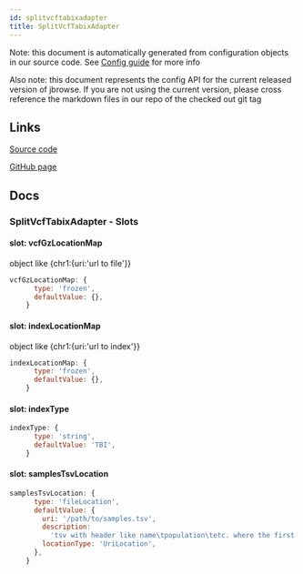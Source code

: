 ```yaml
---
id: splitvcftabixadapter
title: SplitVcfTabixAdapter
---
```


Note: this document is automatically generated from configuration objects in our
source code. See [Config guide](/docs/config_guide) for more info

Also note: this document represents the config API for the current released
version of jbrowse. If you are not using the current version, please cross
reference the markdown files in our repo of the checked out git tag

## Links

[Source code](https://github.com/GMOD/jbrowse-components/blob/main/plugins/variants/src/SplitVcfTabixAdapter/configSchema.ts)

[GitHub page](https://github.com/GMOD/jbrowse-components/tree/main/website/docs/config/SplitVcfTabixAdapter.md)

## Docs

### SplitVcfTabixAdapter - Slots

#### slot: vcfGzLocationMap

object like {chr1:{uri:'url to file'}}

```js
vcfGzLocationMap: {
      type: 'frozen',
      defaultValue: {},
    }
```

#### slot: indexLocationMap

object like {chr1:{uri:'url to index'}}

```js
indexLocationMap: {
      type: 'frozen',
      defaultValue: {},
    }
```

#### slot: indexType

```js
indexType: {
      type: 'string',
      defaultValue: 'TBI',
    }
```

#### slot: samplesTsvLocation

```js
samplesTsvLocation: {
      type: 'fileLocation',
      defaultValue: {
        uri: '/path/to/samples.tsv',
        description:
          'tsv with header like name\tpopulation\tetc. where the first column is required, and is the sample names',
        locationType: 'UriLocation',
      },
    }
```
